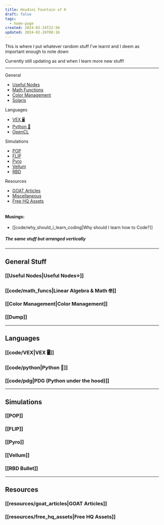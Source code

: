 ```yaml
---
title: Houdini Fountain of K
draft: false
tags:
  - home-page
created: 2024-02-24T22:50
updated: 2024-02-26T00:16
---
```


This is where I put whatever random stuff I’ve learnt and I deem as important enough to note down

Currently still updating as and when I learn more new stuff!

---

<div class="container"> 
<div class="column"> 
<div class="column-header">General</div> 
<ul> 
<li><a href="./Useful-Nodes">Useful Nodes</a></li> 
<li><a href="./code/math_funcs">Math Functions</a> </li> 
<li><a href="./Color-Management">Color Management</a> </li> 
<li><a href="./Solaris">Solaris</a> </li> 
</ul>
</div> 
<div class="column"> 
<div class="column-header">Languages</div> 
<ul> 
<li><a href="./code/vex">VEX 🖥️</a></li> 
<li><a href="./code/python">Python 🐍</a></li> 
<li><a href="./code/opencl">OpenCL</a></li> 
</ul>
</div>
<div class="column">
<div class="column-header">Simulations</div> 
<ul>
<li><a href="./simulation/POP">POP</a></li> 
<li><a href="./simulation/FLIP">FLIP</a></li> 
<li><a href="./simulation/Pyro">Pyro</a></li>
<li><a href="./simulation/Vellum">Vellum</a></li>
<li><a href="./simulation/RBD-Bullet">RBD</a></li>
</ul>
</div>
<div class="column">
<div class="column-header">Resources</div>
<ul> 
<li><a href="./resources/goat_articles">GOAT Articles</a></li> 
<li><a href="./resources/misc">Miscellaneous</a></li> 
<li><a href="./resources/free_hq_assets">Free HQ Assets</a></li> 
</ul> 
</div> 
</div>

#### Musings:
- [[code/why_should_i_learn_coding|Why should I learn how to Code?]]

##### The same stuff but arranged vertically
---
## General Stuff

### [[Useful Nodes|Useful Nodes⭐]]

### [[code/math_funcs|Linear Algebra & Math 🤓]]

### [[Color Management|Color Management]]

### [[Dump]]

---

## Languages

### [[code/VEX|VEX 🖥️]]

### [[code/python|Python 🐍]]

### [[code/pdg|PDG (Python under the hood)]]

---

## Simulations

### [[POP]]

### [[FLIP]]

### [[Pyro]]

### [[Vellum]]

### [[RBD Bullet]]

---

## Resources

### [[resources/goat_articles|GOAT Articles]]

### [[resources/free_hq_assets|Free HQ Assets]]
